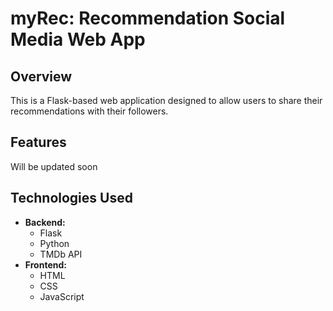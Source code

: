 # myRec: Recommendation Social Media Web App

## Overview

This is a Flask-based web application designed to allow users to share their recommendations with their followers. 

## Features

Will be updated soon

## Technologies Used

* **Backend:**
    * Flask
    * Python
    * TMDb API
* **Frontend:**
    * HTML
    * CSS
    * JavaScript
